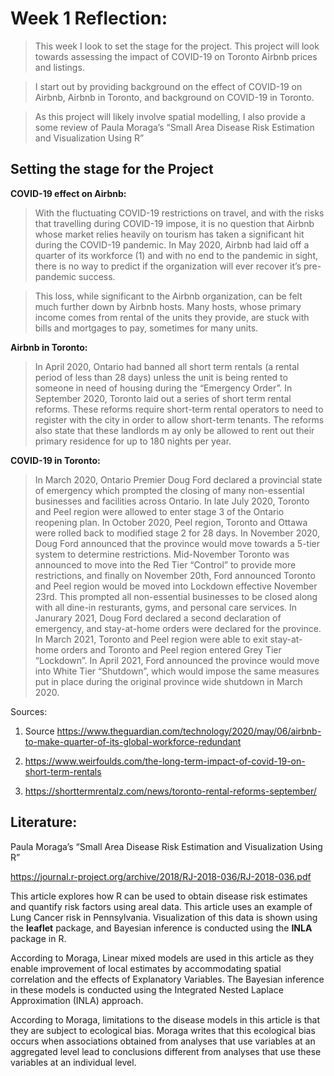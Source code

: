 # Week 1 Reflection:

> This week I look to set the stage for the project. This project will
> look towards assessing the impact of COVID-19 on Toronto Airbnb prices
> and listings.

> I start out by providing background on the effect of COVID-19 on
> Airbnb, Airbnb in Toronto, and background on COVID-19 in Toronto.

> As this project will likely involve spatial modelling, I also provide
> a some review of Paula Moraga’s “Small Area Disease Risk Estimation
> and Visualization Using R”

## Setting the stage for the Project

**COVID-19 effect on Airbnb:**

> With the fluctuating COVID-19 restrictions on travel, and with the
> risks that travelling during COVID-19 impose, it is no question that
> Airbnb whose market relies heavily on tourism has taken a significant
> hit during the COVID-19 pandemic. In May 2020, Airbnb had laid off a
> quarter of its workforce (1) and with no end to the pandemic in sight,
> there is no way to predict if the organization will ever recover it’s
> pre-pandemic success.

> This loss, while significant to the Airbnb organization, can be felt
> much further down by Airbnb hosts. Many hosts, whose primary income
> comes from rental of the units they provide, are stuck with bills and
> mortgages to pay, sometimes for many units.

**Airbnb in Toronto:**

> In April 2020, Ontario had banned all short term rentals (a rental
> period of less than 28 days) unless the unit is being rented to
> someone in need of housing during the “Emergency Order”. In September
> 2020, Toronto laid out a series of short term rental reforms. These
> reforms require short-term rental operators to need to register with
> the city in order to allow short-term tenants. The reforms also state
> that these landlords m ay only be allowed to rent out their primary
> residence for up to 180 nights per year.

**COVID-19 in Toronto:**

> In March 2020, Ontario Premier Doug Ford declared a provincial state
> of emergency which prompted the closing of many non-essential
> businesses and facilities across Ontario. In late July 2020, Toronto
> and Peel region were allowed to enter stage 3 of the Ontario reopening
> plan. In October 2020, Peel region, Toronto and Ottawa were rolled
> back to modified stage 2 for 28 days. In November 2020, Doug Ford
> announced that the province would move towards a 5-tier system to
> determine restrictions. Mid-November Toronto was announced to move
> into the Red Tier “Control” to provide more restrictions, and finally
> on November 20th, Ford announced Toronto and Peel region would be
> moved into Lockdown effective November 23rd. This prompted all
> non-essential businesses to be closed along with all dine-in
> resturants, gyms, and personal care services. In Janurary 2021, Doug
> Ford declared a second declaration of emergency, and stay-at-home
> orders were declared for the province. In March 2021, Toronto and Peel
> region were able to exit stay-at-home orders and Toronto and Peel
> region entered Grey Tier “Lockdown”. In April 2021, Ford announced the
> province would move into White Tier “Shutdown”, which would impose the
> same measures put in place during the original province wide shutdown
> in March 2020.

Sources:

1.  Source
    <https://www.theguardian.com/technology/2020/may/06/airbnb-to-make-quarter-of-its-global-workforce-redundant>

2.  <https://www.weirfoulds.com/the-long-term-impact-of-covid-19-on-short-term-rentals>

3.  <https://shorttermrentalz.com/news/toronto-rental-reforms-september/>

## Literature:

Paula Moraga’s “Small Area Disease Risk Estimation and Visualization
Using R”

<https://journal.r-project.org/archive/2018/RJ-2018-036/RJ-2018-036.pdf>

This article explores how R can be used to obtain disease risk estimates
and quantify risk factors using areal data. This article uses an example
of Lung Cancer risk in Pennsylvania. Visualization of this data is shown
using the **leaflet** package, and Bayesian inference is conducted using
the **INLA** package in R.

According to Moraga, Linear mixed models are used in this article as
they enable improvement of local estimates by accommodating spatial
correlation and the effects of Explanatory Variables. The Bayesian
inference in these models is conducted using the Integrated Nested
Laplace Approximation (INLA) approach.

According to Moraga, limitations to the disease models in this article
is that they are subject to ecological bias. Moraga writes that this
ecological bias occurs when associations obtained from analyses that use
variables at an aggregated level lead to conclusions different from
analyses that use these variables at an individual level.
